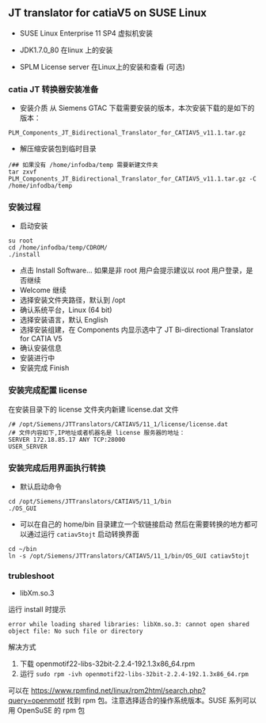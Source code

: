 ## JT translator for catiaV5 on SUSE Linux 

- SUSE Linux Enterprise 11 SP4 虚拟机安装

- JDK1.7.0_80 在linux 上的安装

- SPLM License server 在Linux上的安装和查看 (可选)

### catia JT 转换器安装准备

- 安装介质
从 Siemens GTAC 下载需要安装的版本，本次安装下载的是如下的版本：
```
PLM_Components_JT_Bidirectional_Translator_for_CATIAV5_v11.1.tar.gz
```

- 解压缩安装包到临时目录

```
/## 如果没有 /home/infodba/temp 需要新建文件夹
tar zxvf PLM_Components_JT_Bidirectional_Translator_for_CATIAV5_v11.1.tar.gz -C /home/infodba/temp
```

### 安装过程

- 启动安装
```
su root
cd /home/infodba/temp/CDROM/
./install
```
- 点击 Install Software...
如果是非 root 用户会提示建议以 root 用户登录，是否继续
- Welcome 继续
- 选择安装文件夹路径，默认到 /opt
- 确认系统平台，Linux (64 bit)
- 选择安装语言，默认 English
- 选择安装组建，在 Components 内显示选中了 JT Bi-directional Translator for CATIA V5
- 确认安装信息
- 安装进行中
- 安装完成 Finish

### 安装完成配置 license

在安装目录下的 license 文件夹内新建 license.dat 文件
```
/# /opt/Siemens/JTTranslators/CATIAV5/11_1/license/license.dat
/# 文件内容如下,IP地址或者机器名是 license 服务器的地址：
SERVER 172.18.85.17 ANY TCP:28000
USER_SERVER
```

### 安装完成后用界面执行转换

- 默认启动命令
```
cd /opt/Siemens/JTTranslators/CATIAV5/11_1/bin
./OS_GUI
```
- 可以在自己的 home/bin 目录建立一个软链接启动
然后在需要转换的地方都可以通过运行 `catiav5tojt` 启动转换界面
```
cd ~/bin
ln -s /opt/Siemens/JTTranslators/CATIAV5/11_1/bin/OS_GUI catiav5tojt
```
### trubleshoot

- libXm.so.3

运行 install 时提示
```
error while loading shared libraries: libXm.so.3: cannot open shared object file: No such file or directory
```
解决方式
1. 下载 openmotif22-libs-32bit-2.2.4-192.1.3x86_64.rpm
2. 运行 `sudo rpm -ivh openmotif22-libs-32bit-2.2.4-192.1.3x86_64.rpm`

可以在 https://www.rpmfind.net/linux/rpm2html/search.php?query=openmotif 找到 rpm 包。注意选择适合的操作系统版本。SUSE 系列可以用 OpenSuSE 的 rpm 包 
